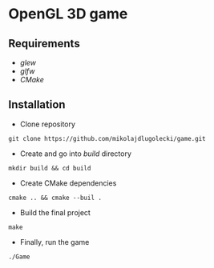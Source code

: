 # OpenGL 3D game
## Requirements
* _glew_
* _glfw_
* _CMake_
## Installation
* Clone repository
```
git clone https://github.com/mikolajdlugolecki/game.git
```
* Create and go into _build_ directory
```
mkdir build && cd build
```
* Create CMake dependencies
```
cmake .. && cmake --buil .
```
* Build the final project
```
make
```
* Finally, run the game
```
./Game
```
